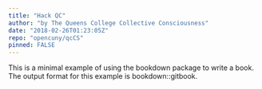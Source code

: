 ```yaml
---
title: "Hack QC"
author: "by The Queens College Collective Consciousness"
date: "2018-02-26T01:23:05Z"
repo: "opencuny/qcCS"
pinned: FALSE
---
```


This is a minimal example of using the bookdown package to write a book. The output format for this example is bookdown::gitbook.
